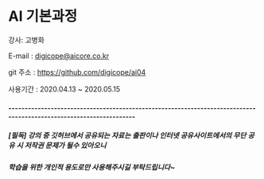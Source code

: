 # AI 기본과정

강사: 고병화

E-mail : digicope@aicore.co.kr


git 주소 :    https://github.com/digicope/ai04

사용기간 : 2020.04.13  ~ 2020.05.15


#### 
#### -------------------------------------------------------------------------------------------------------------------
####


##### [필독] 강의 중 깃허브에서 공유되는 자료는 출판이나 인터넷 공유사이트에서의 무단 공유 시 저작권 문제가 될수 있아오니
#####                  학습을 위한 개인적 용도로만 사용해주시길 부탁드립니다~
       
